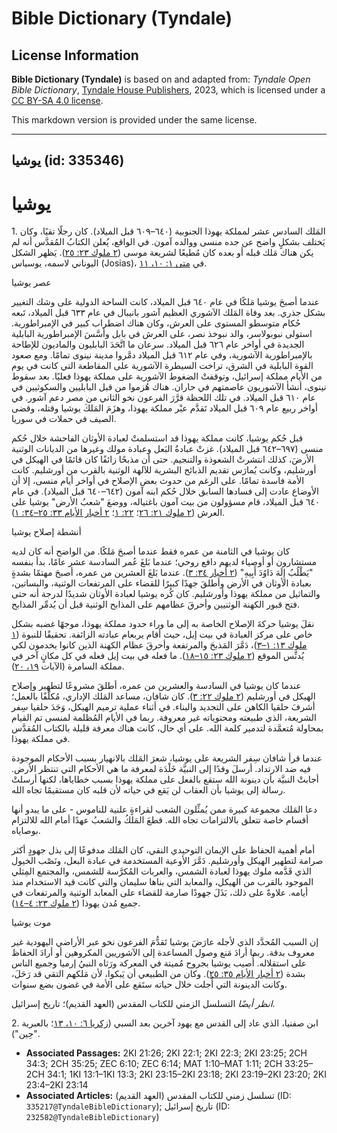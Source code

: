 # Bible Dictionary (Tyndale)

## License Information

**Bible Dictionary (Tyndale)** is based on and adapted from: _Tyndale Open Bible Dictionary_, [Tyndale House Publishers](https://tyndaleopenresources.com/), 2023, which is licensed under a [CC BY-SA 4.0 license](https://creativecommons.org/licenses/by-sa/4.0/legalcode.en).

This markdown version is provided under the same license.



--------------------------------

## يوشيا (id: 335346)

يوشيا
=====

1\. المَلك السادس عشر لمملكة يهوذا الجنوبية (٦٤٠–٦٠٩ قبل الميلاد). كان رجلًا تقيًا، وكان يَختلف بشكلٍ واضح عن جده منسى ووالده آمون. في الواقع، يُعلن الكتابُ المُقدَّس أنه لم يكن هناك مَلك قبله أو بعده كان مُطيعًا لشريعة موسى ([٢ ملوك ٢٣: ٢٥](https://ref.ly/2Kgs23:25)). يَظهر الشكل اليوناني لاسمه، يوسياس (Josias)، في [متى ١: ١٠، ١١](https://ref.ly/Matt1:10-Matt1:11).

عصر يوشيا

عندما أصبحَ يوشيا مَلكًا في عام ٦٤٠ قبل الميلاد، كانت الساحة الدولية على وشك التغيير بشكل جذري. بعد وفاة المَلك الآشوري العظيم آشور بانيبال في عام ٦٣٣ قبل الميلاد، تَبعه حُكام متوسطو المستوى على العرش، وكان هناك اضطراب كبير في الإمبراطورية. استولى نبوبولاسر، والد نبوخذ نصر، على العرش في بابل وأسَّسَ الإمبراطورية البابلية الجديدة في أواخر عام ٦٢٦ قبل الميلاد. سرعان ما اتَّحَدَ البابليون والماديون للإطاحة بالإمبراطورية الآشورية، وفي عام ٦١٢ قبل الميلاد دمَّروا مدينة نينوى تمامًا. ومع صعود القوة البابلية في الشرق، تراخت السيطرة الآشورية على المقاطعة التي كانت في يوم من الأيام مملكة إسرائيل، وتوقفتْ الضغوط الآشورية على مملكة يهوذا فعليًا. بعد سقوط نينوى، أنشأ الآشوريون عاصمتهم في حاران. هناك هُزموا من قبل البابليين والسكوثيين في عام ٦١٠ قبل الميلاد. في تلك اللحظة قرَّرَ الفرعون نخو الثاني من مصر دعم آشور. في أواخر ربيع عام ٦٠٩ قبل الميلاد تَقدَّم عبْر مملكة يهوذا، وهزَمَ المَلكَ يوشيا وقتله، وقضى الصيف في حملات في سوريا.

قبل حُكم يوشيا، كانت مملكة يهوذا قد استسلمتْ لعبادة الأوثان الفاحشة خلال حُكم منسى (٦٩٧–٦٤٢ قبل الميلاد). غزتْ عبادةُ البَعل وعبادة مولك وغيرها من الديانات الوثنية الأرضَ، كذلك انتشرتْ الشعوذة والتنجيم. حتى أن مذبحًا زائفًا كان قائمًا في الهيكل في أورشليم، وكانت يُمارَس تقديم الذبائح البشرية للآلهة الوثنية بالقرب من أورشليم. كانت الأمة فاسدة تمامًا. على الرغم من حدوث بعض الإصلاح في أواخر أيام منسى، إلا أن الأوضاع عادت إلى فسادها السابق خلال حُكم ابنه آمون (٦٤٢–٦٤٠ قبل الميلاد). في عام ٦٤٠ قبل الميلاد، قام مسؤولون من بيت آمون باغتياله، ووضعَ "شعبُ الأرض" يوشيا على العرش ([٢ ملوك ٢١: ٢٦](https://ref.ly/2Kgs21:26)؛ [٢٢: ١](https://ref.ly/2Kgs22:1)؛ [٢ أخبار الأيام ٣٣: ٢٥–٣٤: ١](https://ref.ly/2Chr33:25-2Chr34:1)).

أنشطة إصلاح يوشيا

كان يوشيا في الثامنة من عمره فقط عندما أصبحَ مَلكًا. من الواضح أنه كان لديه مستشارون أو أوصياء لديهم دافع روحي؛ عندما بَلغَ عُمر السادسة عشر عامًا، بدأ بنفسه "يَطْلُبُ إِلَهَ دَاوُدَ أَبِيهِ" ([٢ أخبار ٣٤: ٣](https://ref.ly/2Chr34:3)). عندما بَلغَ العشرين من عمره، أصبحَ مهتمًا بشدةٍ بعبادة الأوثان في الأرض وأطلقَ جهدًا كبيرًا للقضاء على المرتفعات الوثنية، والبساتين، والتماثيل من مملكة يهوذا وأورشليم. كان كُره يوشيا لعبادة الأوثان شديدًا لدرجة أنه حتى فتح قبور الكهنة الوثنيين وأحرقَ عظامهم على المذابح الوثنية قبل أن يُدمِّر المذابح.

نقلَ يوشيا حركةَ الإصلاح الخاصة به إلى ما وراء حدود مملكة يهوذا، موجهًا غضبه بشكل خاص على مركز العبادة في بيت إيل، حيث أقام يربعام عبادته الزائفة. تحقيقًا للنبوة ([١ ملوك ١٣: ١–٣](https://ref.ly/1Kgs13:1-1Kgs13:3))، دَمَّرَ المَذبحَ والمرتفعة وأحرقَ عظام الكهنة الذين كانوا يخدمون لكي يُدنِّس الموقع ([٢ ملوك ٢٣: ١٥–١٨](https://ref.ly/2Kgs23:15-2Kgs23:18)). ما فعله في بيت إيل فعله في كل مكانٍ آخر في مملكة السامرة (الآيات [١٩، ٢٠](https://ref.ly/2Kgs23:19-2Kgs23:20)).

عندما كان يوشيا في السادسة والعشرين من عمره، أطلقَ مشروعًا لتطهير وإصلاح الهيكل في أورشليم ([٢ ملوك ٢٢: ٣](https://ref.ly/2Kgs22:3)). كان شافان، مساعد المَلك الإداري، مُكلَّفًا بالعمل؛ أشرفَ حلقيا الكاهن على التجديد والبناء. في أثناء عملية ترميم الهيكل، وَجَدَ حلقيا سِفر الشريعة، الذي طبيعته ومحتوياته غير معروفة. ربما في الأيام المُظلمة لمنسى تم القيام بمحاولة مُتعمَّدة لتدمير كلمة الله. على أي حال، كانت هناك معرفة قليلة بالكتاب المُقدَّس في مملكة يهوذا.

عندما قرأ شافان سِفر الشريعة على يوشيا، شعرَ المَلك بالانهيار بسبب الأحكام الموجودة فيه ضد الارتداد. أرسلَ وفدًا إلى النبيَّة خَلْدَة لمعرفة ما هي الأحكام التي تنتظر الأرض. أجابتْ النبيَّة بأن دينونة الله ستقع بالفعل على مملكة يهوذا بسبب خطاياها، لكنها أرسلتْ رسالة إلى يوشيا بأن العقاب لن يَقع في حياته لأن قلبه كان مستقيمًا تجاه الله.

دعا المَلك مجموعة كبيرة ممن يُمثِّلون الشعب لقراءةٍ علنية للناموس \- على ما يبدو أنها أقسام خاصة تتعلق بالالتزامات تجاه الله. قطعَ المَلكُ والشعبُ عهدًا أمام الله للالتزام بوصاياه.

أمام أهمية الحفاظ على الإيمان التوحيدي النقي، كان المَلك مدفوعًا إلى بذل جهودٍ أكثر صرامة لتطهير الهيكل وأورشليم. دَمَّرَ الأوعية المستخدمة في عبادة البعل، ونَصْب الخيول الذي قَدَّمه ملوك يهوذا لعبادة الشمس، والعربات المُكرَّسة للشمس، والمجتمع المِثلي الموجود بالقرب من الهيكل، والمعابد التي بناها سليمان والتي كانت قيد الاستخدام منذ أيامه. علاوةً على ذلك، بَذَلَ جهودًا صارمة للقضاء على المعابد الوثنية والمرتفعات في جميع مُدن يهوذا ([٢ ملوك ٢٣: ٤–١٤](https://ref.ly/2Kgs23:4-2Kgs23:14)).

موت يوشيا

إن السبب المُحدَّد الذي لأجله عارَضَ يوشيا تَقدُّمَ الفرعون نخو عبر الأراضي اليهودية غير معروف بدقة. ربما أرادَ مَنع وصول المساعدة إلى الآشوريين المكروهين أو أرادَ الحفاظ على استقلاله. أُصيب يوشيا بجروح مُميتة في المعركة ورَثاه النبيُ إرميا وجميع الناس بشدة ([٢ أخبار الأيام ٣٥: ٢٥](https://ref.ly/2Chr35:25)). وكان من الطبيعي أن يَبكوا، لأن مَلكهم التقي قد رَحَلَ، وكانت الدينونة التي أُجلت خلال حياته ستَقع على الأمة في غضون بضع سنوات.

*انظر أيضًا* التسلسل الزمني للكتاب المقدس (العهد القديم)؛ تاريخ إسرائيل.

2\. ابن صفنيا، الذي عاد إلى القدس مع يهود آخرين بعد السبي ([زكريا ٦: ١٠، ١٣](https://ref.ly/Zech6:10,Zech6:14)؛ بالعبرية "حِين").

* **Associated Passages:** 2KI 21:26; 2KI 22:1; 2KI 22:3; 2KI 23:25; 2CH 34:3; 2CH 35:25; ZEC 6:10; ZEC 6:14; MAT 1:10–MAT 1:11; 2CH 33:25–2CH 34:1; 1KI 13:1–1KI 13:3; 2KI 23:15–2KI 23:18; 2KI 23:19–2KI 23:20; 2KI 23:4–2KI 23:14
* **Associated Articles:** تسلسل زمني للكتاب المقدس (العهد القديم) (ID: `335217@TyndaleBibleDictionary`); تاريخ إسرائيل (ID: `232582@TyndaleBibleDictionary`)

